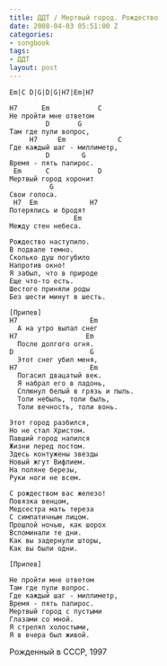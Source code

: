 ```yaml
---
title: ДДТ / Мертвый город. Рождество
date: 2008-04-03 05:51:00 Z
categories:
- songbook
tags:
- ДДТ
layout: post
---
```


	Еm|С D|G|D|G|Н7|Еm|H7
	
	Н7      Еm            С
	Не пройти мне ответом
	         D       G
	Там где пули вопрос,
	     Н7     Еm             С
	Где каждый шаг - миллиметр,
	         D        G
	Время - пять папирос.
	 Еm      С            D
	Мертвый город хоронит
	          G
	Свои голоса.
	 H7  Em             H7
	Потерялись и бродят
	                Еm
	Между стен небеса.
	
	Рождество наступило.
	В подвале темно.
	Сколько душ погубило
	Напротив окно!
	Я забыл, что в природе
	Еще что-то есть.
	Шестого приняли роды
	Без шести минут в шесть.
	
	[Припев]
	Н7                  Еm
	  А на утро выпал снег
	Н7                 Еm
	  После долгого огня.
	D                   G
	  Этот снег убил меня,
	Н7                  Еm
	  Погасил двацатый век.
	  Я набрал его в ладонь,
	  Сплюнул белый в грязь и пыль.
	  Толи небыль, толи быль,
	  Толи вечность, толи вонь.
	
	Этот город разбился,
	Но не стал Христом.
	Павший город напился
	Жизни перед постом.
	Здесь контужены звезды
	Новый жгут Вифлием.
	На поляне березы,
	Руки ноги не всем.
	
	С рождеством вас железо!
	Повязка венцом,
	Медсестра мать тереза
	С симпатичным лицом.
	Прошлой ночью, как шорох
	Вспоминали те дни.
	Как вы задернули шторы,
	Как вы были одни.
	
	[Припев]

	Не пройти мне ответом
	Там где пули вопрос.
	Где каждый шаг - миллиметр,
	Время - пять папирос.
	Мертвый город с пустыми
	Глазами со мной.
	Я стрелял холостыми,
	Я в вчера был живой.

Рожденный в СССР, 1997

